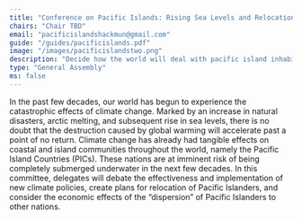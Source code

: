 ```yaml
---
title: "Conference on Pacific Islands: Rising Sea Levels and Relocation"
chairs: "Chair TBD"
email: "pacificislandshackmun@gmail.com"
guide: "/guides/pacificislands.pdf"
image: "/images/pacificislandstwo.png"
description: "Decide how the world will deal with pacific island inhabitants amid the growing climate crisis."
type: "General Assembly"
ms: false
---
```

In the past few decades, our world has begun to experience the catastrophic effects of climate change. Marked by an increase in natural disasters, arctic melting, and subsequent rise in sea levels, there is no doubt that the destruction caused by global warming will accelerate past a point of no return. Climate change has already had tangible effects on coastal and island communities throughout the world, namely the Pacific Island Countries (PICs). These nations are at imminent risk of being completely submerged underwater in the next few decades. In this committee, delegates will debate the effectiveness and implementation of new climate policies, create plans for relocation of Pacific Islanders, and consider the economic effects of the “dispersion” of Pacific Islanders to other nations.